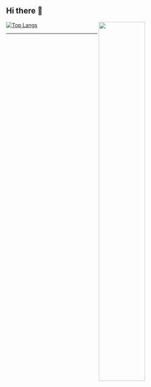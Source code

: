 ## Hi there 👋

[<img align="right" width="50%" src="https://github-readme-stats.vercel.app/api?username=CuB3y0nd&show_icons=true&theme=vue">](https://github.com/CuB3y0nd)
[]()
[![Top Langs](https://github-readme-stats.vercel.app/api/top-langs/?username=CuB3y0nd&layout=compact)](https://github.com/CuB3y0nd)

---
